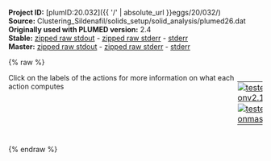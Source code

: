 **Project ID:** [plumID:20.032]({{ '/' | absolute_url }}eggs/20/032/)  
**Source:** Clustering_Sildenafil/solids_setup/solid_analysis/plumed26.dat  
**Originally used with PLUMED version:** 2.4  
**Stable:** [zipped raw stdout](plumed26.dat.plumed.stdout.txt.zip) - [zipped raw stderr](plumed26.dat.plumed.stderr.txt.zip) - [stderr](plumed26.dat.plumed.stderr)  
**Master:** [zipped raw stdout](plumed26.dat.plumed_master.stdout.txt.zip) - [zipped raw stderr](plumed26.dat.plumed_master.stderr.txt.zip) - [stderr](plumed26.dat.plumed_master.stderr)  

{% raw %}
<div style="width: 100%; float:left">
<div style="width: 90%; float:left" id="value_details_data/Clustering_Sildenafil/solids_setup/solid_analysis/plumed26.dat"> Click on the labels of the actions for more information on what each action computes </div>
<div style="width: 10%; float:left"><table><tr><td style="padding:1px"><a href="plumed26.dat.plumed.stderr"><img src="https://img.shields.io/badge/v2.10-passing-green.svg" alt="tested onv2.10" /></a></td></tr><tr><td style="padding:1px"><a href="plumed26.dat.plumed_master.stderr"><img src="https://img.shields.io/badge/master-passing-green.svg" alt="tested onmaster" /></a></td></tr></table></div></div>
<pre style="width=97%;">
<b name="data/Clustering_Sildenafil/solids_setup/solid_analysis/plumed26.dattA" onclick='showPath("data/Clustering_Sildenafil/solids_setup/solid_analysis/plumed26.dat","data/Clustering_Sildenafil/solids_setup/solid_analysis/plumed26.dattA","data/Clustering_Sildenafil/solids_setup/solid_analysis/plumed26.dattA","black")'>tA</b><span style="display:none;" id="data/Clustering_Sildenafil/solids_setup/solid_analysis/plumed26.dattA">The TORSION action with label <b>tA</b> calculates the following quantities:<table  align="center" frame="void" width="95%" cellpadding="5%"><tr><td width="5%"><b> Quantity </b>  </td><td width="5%"><b> Type </b>  </td><td><b> Description </b> </td></tr><tr><td width="5%">tA</td><td width="5%"><font color="black">scalar</font></td><td>the TORSION involving these atoms</td></tr></table></span>: <span class="plumedtooltip" style="color:green">TORSION<span class="right">Calculate a torsional angle. <a href="https://www.plumed.org/doc-master/user-doc/html/_t_o_r_s_i_o_n.html" style="color:green">More details</a><i></i></span></span> <span class="plumedtooltip">VECTOR1<span class="right">two atoms that define a vector<i></i></span></span>=1645,1639 <span class="plumedtooltip">AXIS<span class="right">two atoms that define an axis<i></i></span></span>=1639,1660 <span class="plumedtooltip">VECTOR2<span class="right">two atoms that define a vector<i></i></span></span>=1660,1666
<b name="data/Clustering_Sildenafil/solids_setup/solid_analysis/plumed26.dattB" onclick='showPath("data/Clustering_Sildenafil/solids_setup/solid_analysis/plumed26.dat","data/Clustering_Sildenafil/solids_setup/solid_analysis/plumed26.dattB","data/Clustering_Sildenafil/solids_setup/solid_analysis/plumed26.dattB","black")'>tB</b><span style="display:none;" id="data/Clustering_Sildenafil/solids_setup/solid_analysis/plumed26.dattB">The TORSION action with label <b>tB</b> calculates the following quantities:<table  align="center" frame="void" width="95%" cellpadding="5%"><tr><td width="5%"><b> Quantity </b>  </td><td width="5%"><b> Type </b>  </td><td><b> Description </b> </td></tr><tr><td width="5%">tB</td><td width="5%"><font color="black">scalar</font></td><td>the TORSION involving these atoms</td></tr></table></span>: <span class="plumedtooltip" style="color:green">TORSION<span class="right">Calculate a torsional angle. <a href="https://www.plumed.org/doc-master/user-doc/html/_t_o_r_s_i_o_n.html" style="color:green">More details</a><i></i></span></span> <span class="plumedtooltip">VECTOR1<span class="right">two atoms that define a vector<i></i></span></span>=1658,1647 <span class="plumedtooltip">AXIS<span class="right">two atoms that define an axis<i></i></span></span>=1647,1640 <span class="plumedtooltip">VECTOR2<span class="right">two atoms that define a vector<i></i></span></span>=1640,1668
<b name="data/Clustering_Sildenafil/solids_setup/solid_analysis/plumed26.dattC" onclick='showPath("data/Clustering_Sildenafil/solids_setup/solid_analysis/plumed26.dat","data/Clustering_Sildenafil/solids_setup/solid_analysis/plumed26.dattC","data/Clustering_Sildenafil/solids_setup/solid_analysis/plumed26.dattC","black")'>tC</b><span style="display:none;" id="data/Clustering_Sildenafil/solids_setup/solid_analysis/plumed26.dattC">The TORSION action with label <b>tC</b> calculates the following quantities:<table  align="center" frame="void" width="95%" cellpadding="5%"><tr><td width="5%"><b> Quantity </b>  </td><td width="5%"><b> Type </b>  </td><td><b> Description </b> </td></tr><tr><td width="5%">tC</td><td width="5%"><font color="black">scalar</font></td><td>the TORSION involving these atoms</td></tr></table></span>: <span class="plumedtooltip" style="color:green">TORSION<span class="right">Calculate a torsional angle. <a href="https://www.plumed.org/doc-master/user-doc/html/_t_o_r_s_i_o_n.html" style="color:green">More details</a><i></i></span></span> <span class="plumedtooltip">VECTOR1<span class="right">two atoms that define a vector<i></i></span></span>=1647,1640 <span class="plumedtooltip">AXIS<span class="right">two atoms that define an axis<i></i></span></span>=1640,1668 <span class="plumedtooltip">VECTOR2<span class="right">two atoms that define a vector<i></i></span></span>=1668,1680
<b name="data/Clustering_Sildenafil/solids_setup/solid_analysis/plumed26.dattD" onclick='showPath("data/Clustering_Sildenafil/solids_setup/solid_analysis/plumed26.dat","data/Clustering_Sildenafil/solids_setup/solid_analysis/plumed26.dattD","data/Clustering_Sildenafil/solids_setup/solid_analysis/plumed26.dattD","black")'>tD</b><span style="display:none;" id="data/Clustering_Sildenafil/solids_setup/solid_analysis/plumed26.dattD">The TORSION action with label <b>tD</b> calculates the following quantities:<table  align="center" frame="void" width="95%" cellpadding="5%"><tr><td width="5%"><b> Quantity </b>  </td><td width="5%"><b> Type </b>  </td><td><b> Description </b> </td></tr><tr><td width="5%">tD</td><td width="5%"><font color="black">scalar</font></td><td>the TORSION involving these atoms</td></tr></table></span>: <span class="plumedtooltip" style="color:green">TORSION<span class="right">Calculate a torsional angle. <a href="https://www.plumed.org/doc-master/user-doc/html/_t_o_r_s_i_o_n.html" style="color:green">More details</a><i></i></span></span> <span class="plumedtooltip">VECTOR1<span class="right">two atoms that define a vector<i></i></span></span>=1647,1656 <span class="plumedtooltip">AXIS<span class="right">two atoms that define an axis<i></i></span></span>=1656,1650 <span class="plumedtooltip">VECTOR2<span class="right">two atoms that define a vector<i></i></span></span>=1650,1643
<b name="data/Clustering_Sildenafil/solids_setup/solid_analysis/plumed26.dattE" onclick='showPath("data/Clustering_Sildenafil/solids_setup/solid_analysis/plumed26.dat","data/Clustering_Sildenafil/solids_setup/solid_analysis/plumed26.dattE","data/Clustering_Sildenafil/solids_setup/solid_analysis/plumed26.dattE","black")'>tE</b><span style="display:none;" id="data/Clustering_Sildenafil/solids_setup/solid_analysis/plumed26.dattE">The TORSION action with label <b>tE</b> calculates the following quantities:<table  align="center" frame="void" width="95%" cellpadding="5%"><tr><td width="5%"><b> Quantity </b>  </td><td width="5%"><b> Type </b>  </td><td><b> Description </b> </td></tr><tr><td width="5%">tE</td><td width="5%"><font color="black">scalar</font></td><td>the TORSION involving these atoms</td></tr></table></span>: <span class="plumedtooltip" style="color:green">TORSION<span class="right">Calculate a torsional angle. <a href="https://www.plumed.org/doc-master/user-doc/html/_t_o_r_s_i_o_n.html" style="color:green">More details</a><i></i></span></span> <span class="plumedtooltip">VECTOR1<span class="right">two atoms that define a vector<i></i></span></span>=1649,1653 <span class="plumedtooltip">AXIS<span class="right">two atoms that define an axis<i></i></span></span>=1653,1684 <span class="plumedtooltip">VECTOR2<span class="right">two atoms that define a vector<i></i></span></span>=1684,1699
<b name="data/Clustering_Sildenafil/solids_setup/solid_analysis/plumed26.dattF" onclick='showPath("data/Clustering_Sildenafil/solids_setup/solid_analysis/plumed26.dat","data/Clustering_Sildenafil/solids_setup/solid_analysis/plumed26.dattF","data/Clustering_Sildenafil/solids_setup/solid_analysis/plumed26.dattF","black")'>tF</b><span style="display:none;" id="data/Clustering_Sildenafil/solids_setup/solid_analysis/plumed26.dattF">The TORSION action with label <b>tF</b> calculates the following quantities:<table  align="center" frame="void" width="95%" cellpadding="5%"><tr><td width="5%"><b> Quantity </b>  </td><td width="5%"><b> Type </b>  </td><td><b> Description </b> </td></tr><tr><td width="5%">tF</td><td width="5%"><font color="black">scalar</font></td><td>the TORSION involving these atoms</td></tr></table></span>: <span class="plumedtooltip" style="color:green">TORSION<span class="right">Calculate a torsional angle. <a href="https://www.plumed.org/doc-master/user-doc/html/_t_o_r_s_i_o_n.html" style="color:green">More details</a><i></i></span></span> <span class="plumedtooltip">VECTOR1<span class="right">two atoms that define a vector<i></i></span></span>=1653,1684 <span class="plumedtooltip">AXIS<span class="right">two atoms that define an axis<i></i></span></span>=1684,1699 <span class="plumedtooltip">VECTOR2<span class="right">two atoms that define a vector<i></i></span></span>=1699,1695
<span class="plumedtooltip" style="color:green">PRINT<span class="right">Print quantities to a file. <a href="https://www.plumed.org/doc-master/user-doc/html/_p_r_i_n_t.html" style="color:green">More details</a><i></i></span></span> <span class="plumedtooltip">ARG<span class="right">the labels of the values that you would like to print to the file<i></i></span></span>=<b name="data/Clustering_Sildenafil/solids_setup/solid_analysis/plumed26.dattA">tA</b>,<b name="data/Clustering_Sildenafil/solids_setup/solid_analysis/plumed26.dattB">tB</b>,<b name="data/Clustering_Sildenafil/solids_setup/solid_analysis/plumed26.dattC">tC</b>,<b name="data/Clustering_Sildenafil/solids_setup/solid_analysis/plumed26.dattD">tD</b>,<b name="data/Clustering_Sildenafil/solids_setup/solid_analysis/plumed26.dattE">tE</b>,<b name="data/Clustering_Sildenafil/solids_setup/solid_analysis/plumed26.dattF">tF</b> <span class="plumedtooltip">FILE<span class="right">the name of the file on which to output these quantities<i></i></span></span>=cluster_data_26
<span style="display:none;" id="data/Clustering_Sildenafil/solids_setup/solid_analysis/plumed26.dat">The PRINT action with label <b></b> calculates something</span><span class="plumedtooltip" style="color:green">ENDPLUMED<span class="right">Terminate plumed input. <a href="https://www.plumed.org/doc-master/user-doc/html/_e_n_d_p_l_u_m_e_d.html" style="color:green">More details</a><i></i></span></span><span style="color:blue" class="comment">
</span></pre>
{% endraw %}
